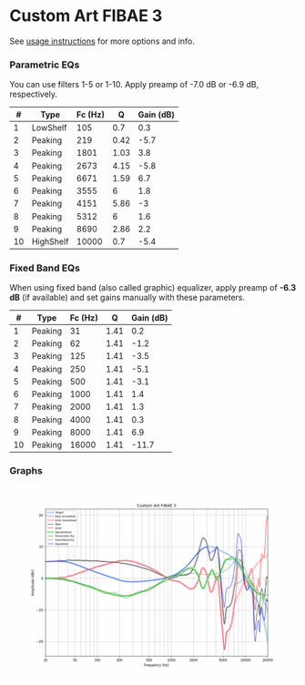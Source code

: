 # Custom Art FIBAE 3
See [usage instructions](https://github.com/jaakkopasanen/AutoEq#usage) for more options and info.

### Parametric EQs
You can use filters 1-5 or 1-10. Apply preamp of -7.0 dB or -6.9 dB, respectively.

|   # | Type      |   Fc (Hz) |    Q |   Gain (dB) |
|-----|-----------|-----------|------|-------------|
|   1 | LowShelf  |       105 | 0.7  |         0.3 |
|   2 | Peaking   |       219 | 0.42 |        -5.7 |
|   3 | Peaking   |      1801 | 1.03 |         3.8 |
|   4 | Peaking   |      2673 | 4.15 |        -5.8 |
|   5 | Peaking   |      6671 | 1.59 |         6.7 |
|   6 | Peaking   |      3555 | 6    |         1.8 |
|   7 | Peaking   |      4151 | 5.86 |        -3   |
|   8 | Peaking   |      5312 | 6    |         1.6 |
|   9 | Peaking   |      8690 | 2.86 |         2.2 |
|  10 | HighShelf |     10000 | 0.7  |        -5.4 |

### Fixed Band EQs
When using fixed band (also called graphic) equalizer, apply preamp of **-6.3 dB** (if available) and set gains manually with these parameters.

|   # | Type    |   Fc (Hz) |    Q |   Gain (dB) |
|-----|---------|-----------|------|-------------|
|   1 | Peaking |        31 | 1.41 |         0.2 |
|   2 | Peaking |        62 | 1.41 |        -1.2 |
|   3 | Peaking |       125 | 1.41 |        -3.5 |
|   4 | Peaking |       250 | 1.41 |        -5.1 |
|   5 | Peaking |       500 | 1.41 |        -3.1 |
|   6 | Peaking |      1000 | 1.41 |         1.4 |
|   7 | Peaking |      2000 | 1.41 |         1.3 |
|   8 | Peaking |      4000 | 1.41 |         0.3 |
|   9 | Peaking |      8000 | 1.41 |         6.9 |
|  10 | Peaking |     16000 | 1.41 |       -11.7 |

### Graphs
![](./Custom%20Art%20FIBAE%203.png)
